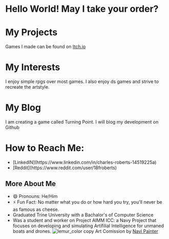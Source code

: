 # Hello World! May I take your order?
# My Projects
Games I made can be found on [Itch.io](https://unafordable.itch.io)

# My Interests
I enjoy simple rpgs over most games. I also enjoy ds games and strive to recreate the artstyle.

# My Blog
I am creating a game called Turning Point. I will blog my development on Github

# How to Reach Me:
<ul>
  <li>[LinkedIN](https://www.linkedin.com/in/charles-roberts-14519225a)</li>
  <li>[Reddit](https://www.reddit.com/user/18froberts)</li>
</ul>

## More About Me
- 😄 Pronouns: He/Him
- ⚡ Fun Fact: No matter what you do or how hard you try, you'll never be as famous as cheese.
- Graduated Trine University with a Bachalor's of Computer Science
- Was a student and worker on Project AIMM ICC: a Navy Project that focuses on developing and simulating Artifilial Intelligence for unmaned boats and drones.
![lemur_color copy](https://github.com/UnaFordable/UnaFordable/assets/173727849/751fc8c3-6ecd-46b3-92df-d0cef7e056e9)
Art Comission by [Navi Painter](https://www.fiverr.com/navipainter/draw-a-character-cartoon?context_referrer=search_gigs&source=top-bar&ref_ctx_id=a64d977ae77546809b731b346e0fc56c&pckg_id=1&pos=8&context_type=auto&funnel=a64d977ae77546809b731b346e0fc56c&imp_id=739bfdf6-03cc-4d1b-b69f-d080b34b90af)
